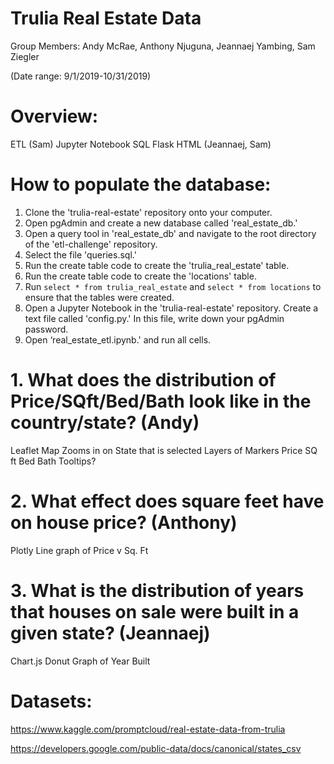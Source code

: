 # Trulia Real Estate Data
Group Members: Andy McRae, Anthony Njuguna, Jeannaej Yambing, Sam Ziegler

(Date range: 9/1/2019-10/31/2019)

# Overview:
ETL (Sam)
Jupyter Notebook
SQL
Flask 
HTML (Jeannaej, Sam)

# How to populate the database:
1.	Clone the 'trulia-real-estate' repository onto your computer.
2.	Open pgAdmin and create a new database called 'real_estate_db.'
3.	Open a query tool in 'real_estate_db' and navigate to the root directory of the 'etl-challenge' repository.
4.	Select the file 'queries.sql.'
5.	Run the create table code to create the 'trulia_real_estate' table. 
6.	Run the create table code to create the 'locations' table.
7.	Run `select * from trulia_real_estate` and `select * from locations` to ensure that the tables were created.
8.	Open a Jupyter Notebook in the 'trulia-real-estate' repository. Create a text file called 'config.py.' In this file, write down your pgAdmin password.
9.	Open ‘real_estate_etl.ipynb.' and run all cells. 



# 1. What does the distribution of Price/SQft/Bed/Bath look like in the country/state? (Andy)
Leaflet Map 
Zooms in on State that is selected
Layers of Markers
Price
SQ ft
Bed
Bath
Tooltips?

# 2. What effect does square feet have on house price? (Anthony)
Plotly 
Line graph of Price v Sq. Ft

# 3. What is the distribution of years that houses on sale were built in a given state? (Jeannaej)
Chart.js 
Donut Graph of Year Built 

# Datasets: 
https://www.kaggle.com/promptcloud/real-estate-data-from-trulia 

https://developers.google.com/public-data/docs/canonical/states_csv


